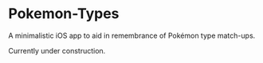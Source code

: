 Pokemon-Types
=============

A minimalistic iOS app to aid in remembrance of Pokémon type match-ups.

Currently under construction.
